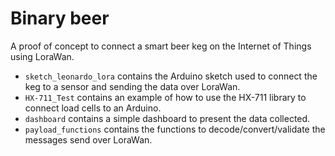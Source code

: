 # Binary beer

A proof of concept to connect a smart beer keg on the Internet of Things using LoraWan.

- `sketch_leonardo_lora` contains the Arduino sketch used to connect the keg to a sensor and sending the data over LoraWan.
- `HX-711_Test` contains an example of how to use the HX-711 library to connect load cells to an Arduino.
- `dashboard` contains a simple dashboard to present the data collected.
- `payload_functions` contains the functions to decode/convert/validate the messages send over LoraWan.
